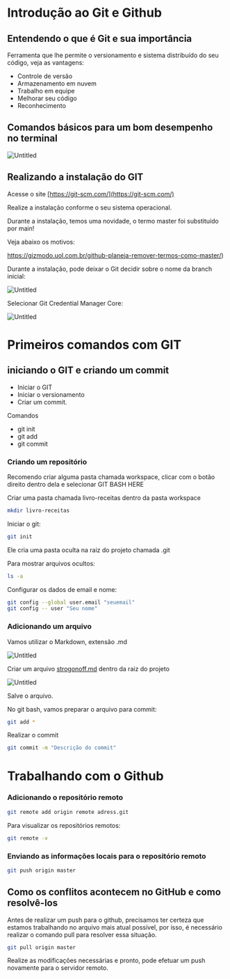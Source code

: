 # Introdução ao Git e Github

## Entendendo o que é Git e sua importância

Ferramenta que lhe permite o versionamento e sistema distribuído do seu código, veja as vantagens:

- Controle de versão
- Armazenamento em nuvem
- Trabalho em equipe
- Melhorar seu código
- Reconhecimento

## Comandos básicos para um bom desempenho no terminal

![Untitled](imagens/Untitled.png)

## Realizando a instalação do GIT

Acesse o site [https://git-scm.com/](https://git-scm.com/)

Realize a instalação conforme o seu sistema operacional.

Durante a instalação, temos uma novidade, o termo master foi substituído por main!

Veja abaixo os motivos:

https://gizmodo.uol.com.br/github-planeja-remover-termos-como-master/)

Durante a instalação, pode deixar o Git decidir sobre o nome da branch inicial:

![Untitled](imagens/Untitled%201.png)

Selecionar Git Credential Manager Core:

![Untitled](imagens/Untitled%202.png)



# Primeiros comandos com GIT

## iniciando o GIT e criando um commit

- Iniciar o GIT
- Iniciar o versionamento
- Criar um commit.

Comandos

- git init
- git add
- git commit

### Criando um repositório

Recomendo criar alguma pasta chamada workspace, clicar com o botão direito dentro dela e selecionar GIT BASH HERE

Criar uma pasta chamada livro-receitas dentro da pasta workspace

```bash
mkdir livro-receitas
```

Iniciar o git:

```bash
git init
```

Ele cria uma pasta oculta na raiz do projeto chamada .git

Para mostrar arquivos ocultos:

```bash
ls -a
```

Configurar os dados de email e nome:

```bash
git config --global user.email "seuemail"
git config -- user "Seu nome"
```

### Adicionando um arquivo

Vamos utilizar o Markdown, extensão .md

![Untitled](imagens/Untitled%2022.png)

Criar um arquivo [strogonoff.md](http://strogonoff.md) dentro da raiz do projeto

![Untitled](imagens/Untitled%2023.png)

Salve o arquivo.

No git bash, vamos preparar o arquivo para commit:

```bash
git add *
```

Realizar o commit

```bash
git commit -m "Descrição do commit"
```



# Trabalhando com o Github

### Adicionando o repositório remoto

```bash
git remote add origin remote adress.git
```

Para visualizar os repositórios remotos:

```bash
git remote -v
```

### Enviando as informações locais para o repositório remoto

```bash
git push origin master
```

## Como os conflitos acontecem no GitHub e como resolvê-los

Antes de realizar um push para o github, precisamos ter certeza que estamos trabalhando no arquivo mais atual possível, por isso, é necessário realizar o comando pull para resolver essa situação.

```bash
git pull origin master
```

Realize as modificações necessárias e pronto, pode efetuar um push novamente para o servidor remoto.